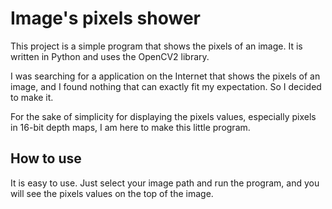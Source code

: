 # Image's pixels shower

This project is a simple program that shows the pixels of an image. It is written in Python and uses the OpenCV2 library.

I was searching for a application on the Internet that shows the pixels of an image, and I found nothing that can exactly fit my expectation. So I decided to make it.

For the sake of simplicity for displaying the pixels values, especially pixels in 16-bit depth maps, I am here to make this little program.

## How to use

It is easy to use. Just select your image path and run the program, and you will see the pixels values on the top of the image.